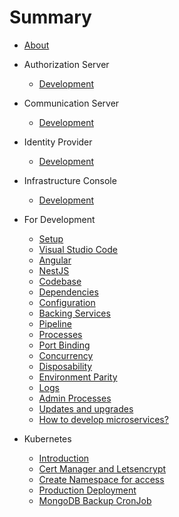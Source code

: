 # Summary

* [About](summary.md)

* Authorization Server
    * [Development](authorization-server/README.md)

* Communication Server
    * [Development](communication-server/README.md)

* Identity Provider
    * [Development](identity-provider/README.md)

* Infrastructure Console
    * [Development](infrastructure-console/README.md)

* For Development
    * [Setup](development/README.md)
    * [Visual Studio Code](development/vscode.md)
    * [Angular](development/angular.md)
    * [NestJS](development/nestjs.md)
    * [Codebase](development/codebase.md)
    * [Dependencies](development/dependencies.md)
    * [Configuration](development/config.md)
    * [Backing Services](development/services.md)
    * [Pipeline](development/pipeline.md)
    * [Processes](development/processes.md)
    * [Port Binding](development/port-binding.md)
    * [Concurrency](development/concurrency.md)
    * [Disposability](development/disposability.md)
    * [Environment Parity](development/environment-parity.md)
    * [Logs](development/logs.md)
    * [Admin Processes](development/admin-processes.md)
    * [Updates and upgrades](development/updates.md)
    * [How to develop microservices?](development/how-to-develop-microservices.md)

* Kubernetes
    * [Introduction](kubernetes/README.md)
    * [Cert Manager and Letsencrypt](kubernetes/cert-manager-letsencrypt.md)
    * [Create Namespace for access](kubernetes/create-namespace-for-repo.md)
    * [Production Deployment](kubernetes/production-deployment.md)
    * [MongoDB Backup CronJob](kubernetes/mongodb-backup-cronjob.md)
